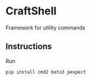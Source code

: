 # CraftShell

Framework for utility commands


## Instructions

Run 

```
pip install cmd2 boto3 pexpect
```
